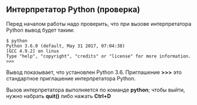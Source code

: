 ## Интерпретатор Python (проверка)

Перед началом работы надо проверить, что при вызове интерпретатора Python вывод будет таким:
```shellscript
$ python
Python 3.6.0 (default, May 31 2017, 07:04:38)
[GCC 4.9.2] on linux
Type "help", "copyright", "credits" or "license" for more information.
>>>

```

Вывод показывает, что установлен Python 3.6. Приглашение __>>>__ это стандартное приглашение интерпретатора Python.

Вызов интерпретатора выполняется по команде __python__; чтобы выйти, нужно набрать __quit()__ либо нажать __Ctrl+D__
